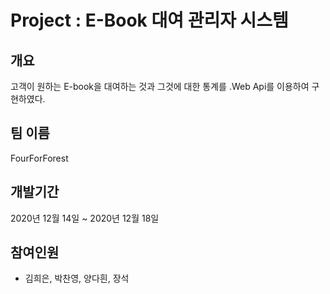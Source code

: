 # Project : E-Book 대여 관리자 시스템

## 개요

고객이 원하는 E-book을 대여하는 것과 그것에 대한 통계를 .Web Api를 이용하여 구현하였다.

## 팀 이름
FourForForest

## 개발기간
2020년 12월 14일 ~ 2020년 12월 18일

## 참여인원
- 김희은, 박찬영, 양다흰, 장석
